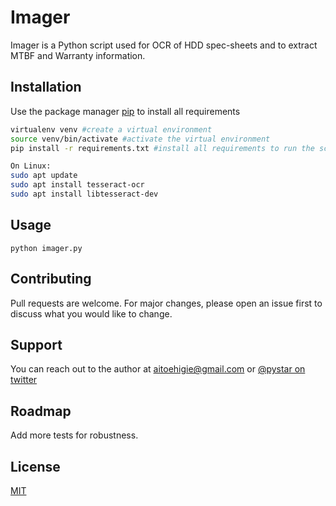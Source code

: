 # Imager

Imager is a Python script used for OCR of HDD spec-sheets and to extract MTBF and Warranty information.

## Installation

Use the package manager [pip](https://pip.pypa.io/en/stable/) to install all requirements

```bash
virtualenv venv #create a virtual environment
source venv/bin/activate #activate the virtual environment 
pip install -r requirements.txt #install all requirements to run the script.

On Linux:
sudo apt update
sudo apt install tesseract-ocr
sudo apt install libtesseract-dev
```


## Usage

```
python imager.py
```

## Contributing
Pull requests are welcome. For major changes, please open an issue first to discuss what you would like to change.

## Support
You can reach out to the author at <aitoehigie@gmail.com> or [@pystar on twitter](https://twitter.com/pystar)


## Roadmap
Add more tests for robustness. 

## License
[MIT](https://choosealicense.com/licenses/mit/)
